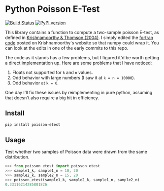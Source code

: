 # Python Poisson E-Test

[![Build Status](https://travis-ci.org/nolanbconaway/poisson-etest.svg?branch=master)](https://travis-ci.org/nolanbconaway/poisson-etest)
[![PyPI version](https://badge.fury.io/py/poisson-etest.svg)](https://badge.fury.io/py/poisson-etest)

This library contains a function to compute a two-sample poisson E-test, as defined
in [Krishnamoorthy & Thomson (2004)](http://www.ucs.louisiana.edu/~kxk4695/JSPI-04.pdf). I simply  edited the [fortran code](http://www.ucs.louisiana.edu/~kxk4695/statcalc/pois2pval.for) posted on Krishnamoorthy's website so that numpy could wrap it. You can look at the edits in one of the early commits to this repo.

The code as it stands has a few problems, but I figured it'd be worth getting a direct implementation up. Here are some problems that I have noticed:

1. Floats not supported for `k` and `n` values.
2. Odd behavior with large numbers (I saw it at `k = n = 10000`).
3. Odd behavior at `k = 0`.

One day I'll fix these issues by reimplementing in pure python, assuming that doesn't also require a big hit in efficiency.

## Install

```sh
pip install poisson-etest
```
## Usage

Test whether two samples of Poisson data were drawn from the same distribution.

```python
>>> from poisson_etest import poisson_etest
>>> sample1_k, sample1_n = 10, 20
>>> sample2_k, sample2_n = 15, 20
>>> poisson_etest(sample1_k, sample2_k, sample1_n, sample2_n)
0.33116214285801826
```
